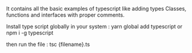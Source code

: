 It contains all the basic examples of  typescript like adding types
Classes, functions and interfaces with proper comments.

Install type script globally in your system : yarn global add typescript or npm i -g typescript 

then run the file : tsc {filename}.ts 